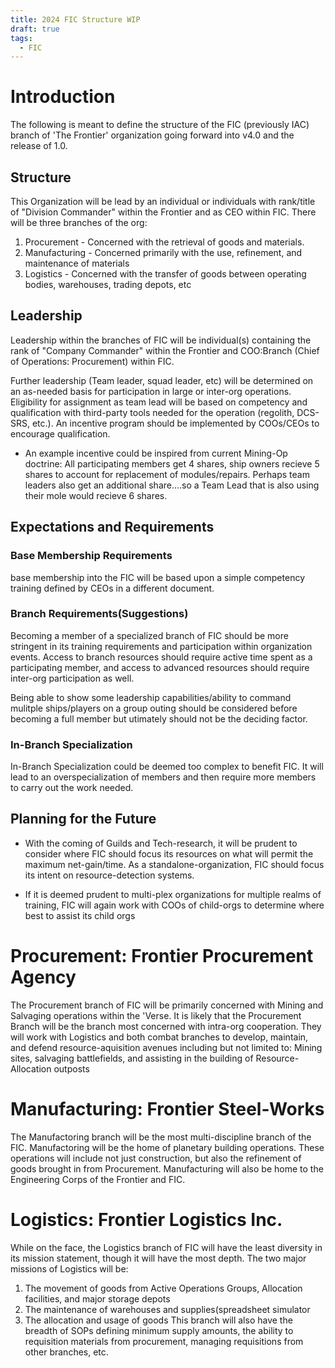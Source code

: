 ```yaml
---
title: 2024 FIC Structure WIP
draft: true
tags:
  - FIC
---
```

# Introduction
The following is meant to define the structure of the FIC (previously IAC) branch of 'The Frontier' organization going forward into v4.0 and the release of 1.0. 

## Structure
This Organization will be lead by an individual or individuals with rank/title of "Division Commander" within the Frontier and as CEO within FIC. There will be three branches of the org:
1. Procurement - Concerned with the retrieval of goods and materials.
2. Manufacturing - Concerned primarily with the use, refinement, and maintenance of materials
3. Logistics - Concerned with the transfer of goods between operating bodies, warehouses, trading depots, etc

## Leadership
Leadership within the branches of FIC will be individual(s) containing the rank of "Company Commander" within the Frontier and COO:Branch (Chief of Operations: Procurement) within FIC. 

Further leadership (Team leader, squad leader, etc) will be determined on an as-needed basis for participation in large or inter-org operations. Eligibility for assignment as team lead will be based on competency and qualification with third-party tools needed for the operation (regolith, DCS-SRS, etc.). An incentive program should be implemented by COOs/CEOs to encourage qualification.

- An example incentive could be inspired from current Mining-Op doctrine: All participating members get 4 shares, ship owners recieve 5 shares to account for replacement of modules/repairs. Perhaps team leaders also get an additional share....so a Team Lead that is also using their mole would recieve 6 shares.

## Expectations and Requirements
### Base Membership Requirements
base membership into the FIC will be based upon a simple competency training defined by CEOs in a different document.

### Branch Requirements(Suggestions)
Becoming a member of a specialized branch of FIC should be more stringent in its training requirements and participation within organization events. Access to branch resources should require active time spent as a participating member, and access to advanced resources should require inter-org participation as well.

Being able to show some leadership capabilities/ability to command mulitple ships/players on a group outing should be considered before becoming a full member but utimately should not be the deciding factor.

### In-Branch Specialization
In-Branch Specialization could be deemed too complex to benefit FIC. It will lead to an overspecialization of members and then require more members to carry out the work needed.

## Planning for the Future
- With the coming of Guilds and Tech-research, it will be prudent to consider where FIC should focus its resources on what will permit the maximum net-gain/time. As a standalone-organization, FIC should focus its intent on resource-detection systems.

- If it is deemed prudent to multi-plex organizations for multiple realms of training, FIC will again work with COOs of child-orgs to determine where best to assist its child orgs

# Procurement: Frontier Procurement Agency
The Procurement branch of FIC will be primarily concerned with Mining and Salvaging operations within the 'Verse. It is likely that the Procurement Branch will be the branch most concerned with intra-org cooperation. They will work with Logistics and both combat branches to develop, maintain, and defend resource-aquisition avenues including but not limited to: Mining sites, salvaging battlefields, and assisting in the building of Resource-Allocation outposts

# Manufacturing: Frontier Steel-Works
The Manufactoring branch will be the most multi-discipline branch of the FIC. Manufactoring will be the home of planetary building operations. These operations will include not just construction, but also the refinement of goods brought in from Procurement. Manufacturing will also be home to the Engineering Corps of the Frontier and FIC.
# Logistics: Frontier Logistics Inc.
While on the face, the Logistics branch of FIC will have the least diversity in its mission statement, though it will have the most depth. The two major missions of Logistics will be:
1. The movement of goods from Active Operations Groups, Allocation facilities, and major storage depots
2. The maintenance of warehouses and supplies(spreadsheet simulator
3. The allocation and usage of goods
This branch will also have the breadth of SOPs defining minimum supply amounts, the ability to requisition materials from procurement, managing requisitions from other branches, etc. 